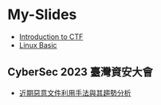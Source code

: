 # My-Slides

- [Introduction to CTF](Introduction%20to%20CTF.pdf)
- [Linux Basic](Linux%20Basic.pdf)

## CyberSec 2023 臺灣資安大會 
- [近期惡意文件利用手法與其趨勢分析](https://cyber.ithome.com.tw/2023/session-page/1898)
